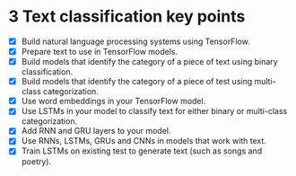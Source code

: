 # 3 Text classification key points

- [x]  Build natural language processing systems using TensorFlow.
- [x]  Prepare text to use in TensorFlow models.
- [x]  Build models that identify the category of a piece of text using binary classification.
- [x]  Build models that identify the category of a piece of test using multi-class categorization.
- [x]  Use word embeddings in your TensorFlow model.
- [x]  Use LSTMs in your model to classify text for either binary or multi-class categorization.
- [x]  Add RNN and GRU layers to your model.
- [x]  Use RNNs, LSTMs, GRUs and CNNs in models that work with text.
- [x]  Train LSTMs on existing test to generate text (such as songs and poetry).